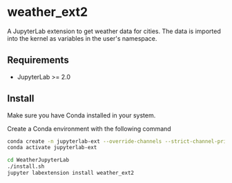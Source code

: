 # weather_ext2

A JupyterLab extension to get weather data for cities. The data is imported into the kernel as variables in the user's namespace.

## Requirements

* JupyterLab >= 2.0

## Install

Make sure you have Conda installed in your system.

Create a Conda environment with the following command

```bash
conda create -n jupyterlab-ext --override-channels --strict-channel-priority -c conda-forge -c jupyterlab cookiecutter nodejs
conda activate jupyterlab-ext
```

```bash
cd WeatherJupyterLab
./install.sh
jupyter labextension install weather_ext2
```